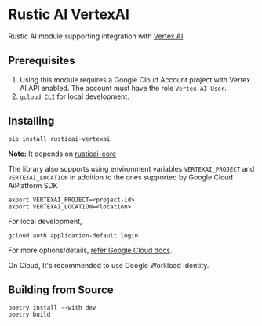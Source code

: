 # Rustic AI VertexAI

Rustic AI module supporting integration with [Vertex AI](https://cloud.google.com/vertex-ai)

## Prerequisites
1. Using this module requires a Google Cloud Account project with Vertex AI API enabled. The account must have the role `Vertex AI User`.
2. `gcloud CLI` for local development.

## Installing

```shell
pip install rusticai-vertexai
```
**Note:** It depends on [rusticai-core](https://pypi.org/project/rusticai-core/)

The library also supports using environment variables `VERTEXAI_PROJECT` and `VERTEXAI_LOCATION` in addition to the ones supported by Google Cloud AiPlatform SDK 
```shell
export VERTEXAI_PROJECT=<project-id>
export VERTEXAI_LOCATION=<location>
```

For local development, 
```shell
gcloud auth application-default login
```
For more options/details, [refer Google Cloud docs](https://cloud.google.com/docs/authentication/set-up-adc-local-dev-environment).

On Cloud, It's recommended to use Google Workload Identity.

## Building from Source

```shell
poetry install --with dev
poetry build
```